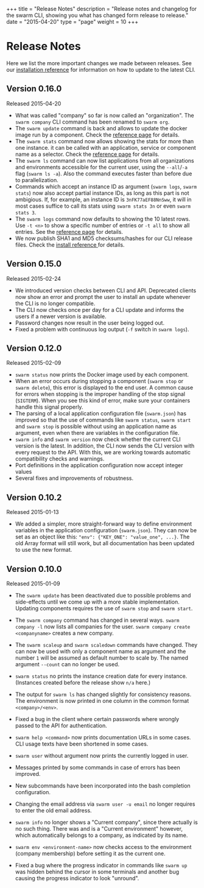 +++
title = "Release Notes"
description = "Release notes and changelog for the swarm CLI, showing you what has changed form release to release."
date = "2015-04-20"
type = "page"
weight = 10
+++

# Release Notes

Here we list the more important changes we made between releases. See our [installation reference](/reference/cli/installation/) for information on how to update to the latest CLI.

## Version 0.16.0

Released 2015-04-20

* What was called "company" so far is now called an "organization". The `swarm company` CLI command has been renamed to `swarm org`.
* The `swarm update` command is back and allows to update the docker image run by a component. Check the [reference page](/reference/cli/update/) for details.
* The `swarm stats` command now allows showing the stats for more than one instance. it can be called with an application, service or component name as a selector. Check the [reference page](/reference/cli/stats/) for details.
* The `swarm ls` command can now list applications from all organizations and environments accessible for the current user, using the `--all`/`-a` flag (`swarm ls -a`). Also the command executes faster than before due to parallelization.
* Commands which accept an instance ID as argument (`swarm logs`, `swarm stats`) now also accept partial instance IDs, as long as this part is not ambigious. If, for example, an instance ID is `3nFK77aEF88NnSww`, it will in most cases suffice to call its stats using `swarm stats 3n` or even `swarm stats 3`.
* The `swarm logs` command now defaults to showing the 10 latest rows. Use `-t <n>` to show a specific number of entries or `-t all` to show all entries. See the [reference page](/reference/cli/logs/) for details.
* We now publish SHA1 and MD5 checksums/hashes for our CLI release files. Check the [install reference ](/reference/cli/installation/) for details.


## Version 0.15.0

Released 2015-02-24

* We introduced version checks between CLI and API. Deprecated clients now show an error and prompt the user to install an update whenever the CLI is no longer compatible.
* The CLI now checks once per day for a CLI update and informs the users if a newer version is available.
* Password changes now result in the user being logged out.
* Fixed a problem with continuous log output (`-f` switch in `swarm logs`).


## Version 0.12.0

Released 2015-02-09

* `swarm status` now prints the Docker image used by each component.
* When an error occurs during stopping a component (`swarm stop` or `swarm delete`), this error is displayed to the end user. A common cause for errors when stopping is the improper handling of the stop signal (`SIGTERM`). When you see this kind of error, make sure your containers handle this signal properly.
* The parsing of a local application configuration file (`swarm.json`) has improved so that the use of commands like `swarm status`, `swarm start` and `swarm stop` is possible without using an application name as argument, even when there are variables in the configuration file.
* `swarm info` and `swarm version` now check whether the current CLI version is the latest. In addition, the CLI now sends the CLI version with every request to the API. With this, we are working towards automatic compatibility checks and warnings.
* Port definitions in the application configuration now accept integer values
* Several fixes and improvements of robustness.

## Version 0.10.2

Released 2015-01-13

* We added a simpler, more straight-forward way to define environment variables in the application configuration (`swarm.json`). They can now be set as an object like this: `"env": {"KEY_ONE": "value_one", ...}`. The old Array format will still work, but all documentation has been updated to use the new format.

## Version 0.10.0

Released 2015-01-09

* The `swarm update` has been deactivated due to possible problems and side-effects until we come up with a more stable implementation. Updating components requires the use of `swarm stop` and `swarm start`.

* The `swarm company` command has changed in several ways. `swarm company -l` now lists all companies for the user. `swarm company create <companyname>` creates a new company.

* The `swarm scaleup` and `swarm scaledown` commands have changed. They can now be used with only a component name as argument and the number `1` will be assumed as default number to scale by. The named argument `--count` can no longer be used.

* `swarm status` no prints the instance creation date for every instance. (Instances created before the release show `n/a` here.)

* The output for `swarm ls` has changed slightly for consistency reasons. The environment is now printed in one column in the common format `<company>/<env>`.

* Fixed a bug in the client where certain passwords where wrongly passed to the API for authentication.

* `swarm help <command>` now prints documentation URLs in some cases. CLI usage texts have been shortened in some cases.

* `swarm user` without argument now prints the currently logged in user.

* Messages printed by some commands in case of errors has been improved.

* New subcommands have been incorporated into the bash completion configuration.

* Changing the email address via `swarm user -u email` no longer requires to enter the old email address.

* `swarm info` no longer shows a "Current company", since there actually is no such thing. There was and is a "Current environment" however, which automatically belongs to a company, as indicated by its name.

* `swarm env <environment-name>` now checks access to the environment (company membership) before setting it as the current one.

* Fixed a bug where the progress indicator in commands like `swarm up` was hidden behind the cursor in some terminals and another bug causing the progress indicator to look "unround".
